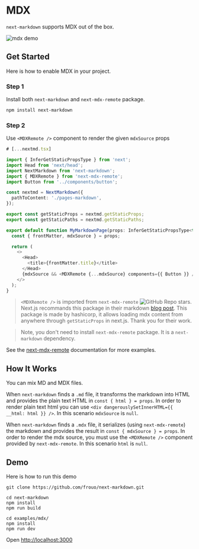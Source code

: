 # MDX

`next-markdown` supports MDX out of the box.

![mdx demo](https://user-images.githubusercontent.com/2499356/161804291-e9d917af-d47f-410c-a988-e925e9328107.gif)

## Get Started

Here is how to enable MDX in your project.

### Step 1

Install both `next-markdown` and `next-mdx-remote` package.

```bash
npm install next-markdown
```

### Step 2

Use `<MDXRemote />` component to render the given `mdxSource` props

```typescript
# [...nextmd.tsx]

import { InferGetStaticPropsType } from 'next';
import Head from 'next/head';
import NextMarkdown from 'next-markdown';
import { MDXRemote } from 'next-mdx-remote';
import Button from '../components/button';

const nextmd = NextMarkdown({
  pathToContent: './pages-markdown',
});

export const getStaticProps = nextmd.getStaticProps;
export const getStaticPaths = nextmd.getStaticPaths;

export default function MyMarkdownPage(props: InferGetStaticPropsType<typeof getStaticProps>) {
  const { frontMatter, mdxSource } = props;

  return (
    <>
      <Head>
        <title>{frontMatter.title}</title>
      </Head>
      {mdxSource && <MDXRemote {...mdxSource} components={{ Button }} />}
    </>
  );
}
```

> `<MDXRemote />` is imported from `next-mdx-remote` <img alt="GitHub Repo stars" src="https://img.shields.io/github/stars/hashicorp/next-mdx-remote?style=social">. Next.js recommands this package in their markdown [blog post](https://nextjs.org/blog/markdown). This package is made by hashicorp, it allows loading mdx content from anywhere through `getStaticProps` in next.js. Thank you for their work.

> Note, you don't need to install `next-mdx-remote` package. It is a `next-markdown` dependency.

See the [next-mdx-remote](https://github.com/hashicorp/next-mdx-remote) documentation for more examples.

## How It Works

You can mix MD and MDX files.

When `next-markdown` finds a `.md` file, it transforms the markdown into HTML and provides the plain text HTML in `const { html } = props`. In order to render plain text html you can use `<div dangerouslySetInnerHTML={{ __html: html }} />`. In this scenario `mdxSource` is `null`.

When `next-markdown` finds a `.mdx` file, it serializes (using `next-mdx-remote`) the markdown and provides the result in `const { mdxSource } = props`. In order to render the mdx source, you must use the `<MDXRemote />` component provided by `next-mdx-remote`. In this scenario `html` is `null`.

## Demo

Here is how to run this demo

```
git clone https://github.com/frouo/next-markdown.git

cd next-markdown
npm install
npm run build

cd examples/mdx/
npm install
npm run dev
```

Open [http://localhost:3000](http://localhost:3000)
